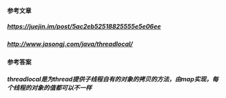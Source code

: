 
#### 参考文章
##### https://juejin.im/post/5ac2eb52518825555e5e06ee 
##### http://www.jasongj.com/java/threadlocal/
#### 参考答案
##### threadlocal是为thread提供子线程自有的对象的拷贝的方法，由map实现，每个线程的对象的值都可以不一样
